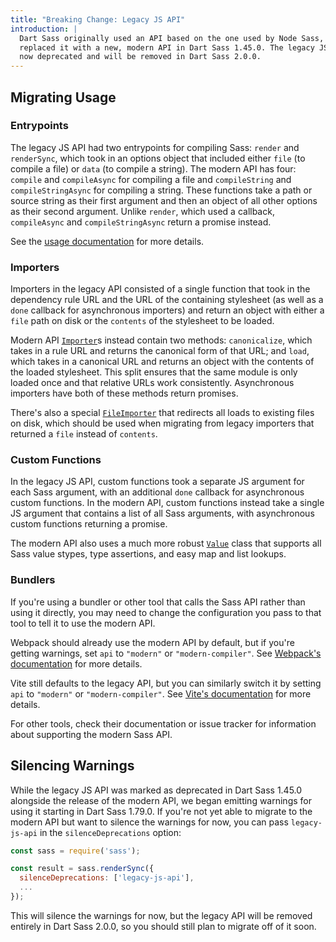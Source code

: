 ```yaml
---
title: "Breaking Change: Legacy JS API"
introduction: |
  Dart Sass originally used an API based on the one used by Node Sass, but
  replaced it with a new, modern API in Dart Sass 1.45.0. The legacy JS API is
  now deprecated and will be removed in Dart Sass 2.0.0.
---
```


## Migrating Usage

### Entrypoints

The legacy JS API had two entrypoints for compiling Sass: `render` and
`renderSync`, which took in an options object that included either `file` (to
compile a file) or `data` (to compile a string). The modern API has four:
`compile` and `compileAsync` for compiling a file and `compileString` and
`compileStringAsync` for compiling a string. These functions take a path or
source string as their first argument and then an object of all other options
as their second argument. Unlike `render`, which used a callback, `compileAsync`
and `compileStringAsync` return a promise instead.

See the [usage documentation] for more details.

[usage documentation]: /documentation/js-api/#md:usage

### Importers

Importers in the legacy API consisted of a single function that took in the
dependency rule URL and the URL of the containing stylesheet (as well as a
`done` callback for asynchronous importers) and return an object with either
a `file` path on disk or the `contents` of the stylesheet to be loaded.

Modern API [`Importer`]s instead contain two methods: `canonicalize`, which takes
in a rule URL and returns the canonical form of that URL; and `load`, which
takes in a canonical URL and returns an object with the contents
of the loaded stylesheet. This split ensures that the same module is only
loaded once and that relative URLs work consistently. Asynchronous importers
have both of these methods return promises.

There's also a special [`FileImporter`] that redirects all loads to existing
files on disk, which should be used when migrating from legacy importers that
returned a `file` instead of `contents`.

[`Importer`]: /documentation/js-api/interfaces/Importer/
[`ImporterResult`]: /documentation/js-api/interfaces/ImporterResult/
[`FileImporter`]: /documentation/js-api/interfaces/FileImporter/

### Custom Functions

In the legacy JS API, custom functions took a separate JS argument for each
Sass argument, with an additional `done` callback for asynchronous custom
functions. In the modern API, custom functions instead take a single JS argument
that contains a list of all Sass arguments, with asynchronous custom functions
returning a promise.

The modern API also uses a much more robust [`Value`] class that supports all
Sass value stypes, type assertions, and easy map and list lookups.

[`Value`]: /documentation/js-api/classes/Value/

### Bundlers

If you're using a bundler or other tool that calls the Sass API rather than
using it directly, you may need to change the configuration you pass to that
tool to tell it to use the modern API.

Webpack should already use the modern API by default, but if you're getting
warnings, set `api` to `"modern"` or `"modern-compiler"`.
See [Webpack's documentation] for more details.

Vite still defaults to the legacy API, but you can similarly switch it by
setting `api` to `"modern"` or `"modern-compiler"`. See [Vite's documentation]
for more details.

For other tools, check their documentation or issue tracker for information
about supporting the modern Sass API.

[Webpack's documentation]: https://webpack.js.org/loaders/sass-loader/#api
[Vite's documentation]: https://vitejs.dev/config/shared-options.html#css-preprocessoroptions

## Silencing Warnings

While the legacy JS API was marked as deprecated in Dart Sass 1.45.0 alongside
the release of the modern API, we began emitting warnings for using it starting
in Dart Sass 1.79.0. If you're not yet able to migrate to the modern API but
want to silence the warnings for now, you can pass `legacy-js-api` in the
`silenceDeprecations` option:

```js
const sass = require('sass');

const result = sass.renderSync({
  silenceDeprecations: ['legacy-js-api'],
  ...
});
```

This will silence the warnings for now, but the legacy API will be removed
entirely in Dart Sass 2.0.0, so you should still plan to migrate off of it soon.
